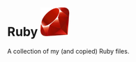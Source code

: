 # Ruby <img src="img/Ruby_logo.png" width="66" height="66" alt="Ruby Logo">

A collection of my (and copied) Ruby files.
